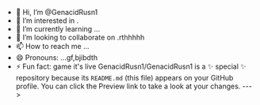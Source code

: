 - 👋 Hi, I’m @GenacidRusn1
- 👀 I’m interested in .
- 🌱 I’m currently learning ...
- 💞️ I’m looking to collaborate on .rthhhhh
- 📫 How to reach me ...
- 😄 Pronouns: ...gf,bjibdth
- ⚡ Fun fact: game it's live
GenacidRusn1/GenacidRusn1 is a ✨ special ✨ repository because its `README.md` (this file) appears on your GitHub profile.
You can click the Preview link to take a look at your changes.
--->
